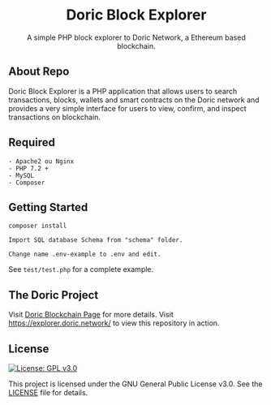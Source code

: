<h1 align="center">Doric Block Explorer</h1>
<p align="center">A simple PHP block explorer to Doric Network, a Ethereum based blockchain.</p>

## About Repo
Doric Block Explorer is a PHP application that allows users to search transactions, blocks, wallets and smart contracts on the Doric network and provides a very simple interface for users to view, confirm, and inspect transactions on blockchain. 

## Required
    - Apache2 ou Nginx
    - PHP 7.2 +
    - MySQL
    - Composer

## Getting Started
    composer install

    Import SQL database Schema from "schema" folder.

    Change name .env-example to .env and edit.

See `test/test.php` for a complete example. 

## The Doric Project
Visit [Doric Blockchain Page](https://doric.network/) for more details.
Visit https://explorer.doric.network/ to view this repository in action.

## License

[![License: GPL v3.0](https://img.shields.io/badge/License-GPL%20v3-blue.svg)](https://www.gnu.org/licenses/gpl-3.0)

This project is licensed under the GNU General Public License v3.0. See the [LICENSE](LICENSE) file for details.